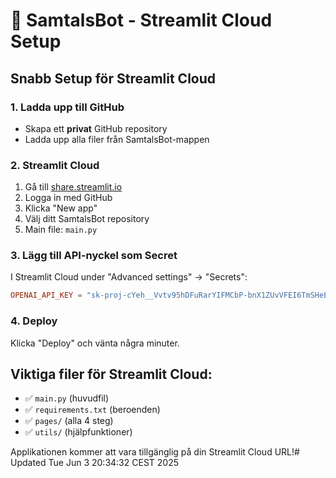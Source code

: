 # 🚀 SamtalsBot - Streamlit Cloud Setup

## Snabb Setup för Streamlit Cloud

### 1. Ladda upp till GitHub
- Skapa ett **privat** GitHub repository
- Ladda upp alla filer från SamtalsBot-mappen

### 2. Streamlit Cloud
1. Gå till [share.streamlit.io](https://share.streamlit.io)
2. Logga in med GitHub
3. Klicka "New app"
4. Välj ditt SamtalsBot repository
5. Main file: `main.py`

### 3. Lägg till API-nyckel som Secret
I Streamlit Cloud under "Advanced settings" → "Secrets":

```toml
OPENAI_API_KEY = "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"
```

### 4. Deploy
Klicka "Deploy" och vänta några minuter.

## Viktiga filer för Streamlit Cloud:
- ✅ `main.py` (huvudfil)
- ✅ `requirements.txt` (beroenden)
- ✅ `pages/` (alla 4 steg)
- ✅ `utils/` (hjälpfunktioner)

Applikationen kommer att vara tillgänglig på din Streamlit Cloud URL!# Updated Tue Jun  3 20:34:32 CEST 2025
